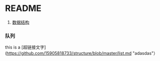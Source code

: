 # README

1. [数据结构](#structs)




### <span id="structs"> 队列 </span> ###
this is a [超链接文字](https://github.com/15905818733/structure/blob/master/list.md  "adasdas"）